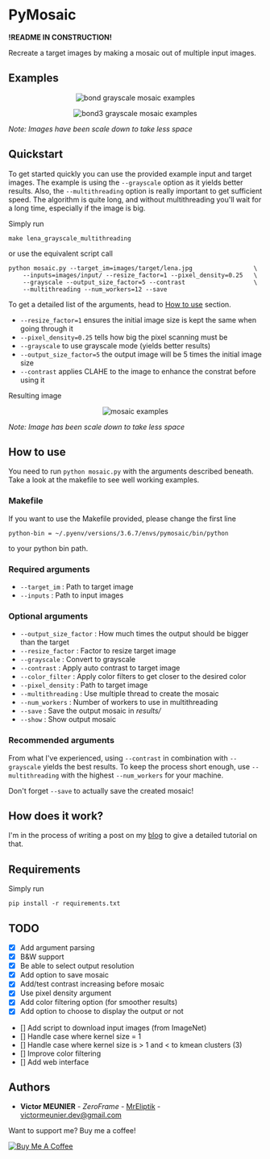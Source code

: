 # PyMosaic

**!README IN CONSTRUCTION!**

Recreate a target images by making a mosaic out of multiple input images.

## Examples

<p align="center">
    <img src="https://i.imgur.com/q7yQ1KE.jpg" alt="bond grayscale mosaic examples"/>
</p>


<p align="center">
    <img src="https://i.imgur.com/g6w1319.jpg" alt="bond3 grayscale mosaic examples"/>
</p>

*Note: Images have been scale down to take less space*

## Quickstart

To get started quickly you can use the provided example input and target images. The example is using the `--grayscale` option as it yields better results. Also, the `--multithreading` option is really important to get sufficient speed. The algorithm is quite long, and without multithreading you'll wait for a long time, especially if the image is big. 

Simply run

    make lena_grayscale_multithreading

or use the equivalent script call

    python mosaic.py --target_im=images/target/lena.jpg			        \
		--inputs=images/input/ --resize_factor=1 --pixel_density=0.25	\
		--grayscale --output_size_factor=5 --contrast 					\
		--multithreading --num_workers=12 --save

To get a detailed list of the arguments, head to [How to use](#how-to-use) section.

- `--resize_factor=1` ensures the initial image size is kept the same when going through it
- `--pixel_density=0.25` tells how big the pixel scanning must be
- `--grayscale` to use grayscale mode (yields better results)
- `--output_size_factor=5` the output image will be 5 times the initial image size
- `--contrast` applies CLAHE to the image to enhance the constrat before using it

Resulting image

<p align="center">
    <img src="https://i.imgur.com/9M8qXnK.jpg" alt="mosaic examples"/>
</p>

*Note: Image has been scale down to take less space*

## How to use

You need to run `python mosaic.py` with the arguments described beneath. Take a look at the makefile to see well working examples.

### Makefile

If you want to use the Makefile provided, please change the first line 

    python-bin = ~/.pyenv/versions/3.6.7/envs/pymosaic/bin/python

to your python bin path.

### Required arguments

- `--target_im`             : Path to target image
- `--inputs`                : Path to input images

### Optional arguments

- `--output_size_factor`    : How much times the output should be bigger than the target
- `--resize_factor`         : Factor to resize target image
- `--grayscale`             : Convert to grayscale
- `--contrast`              : Apply auto contrast to target image
- `--color_filter`          : Apply color filters to get closer to the desired color
- `--pixel_density`         : Path to target image
- `--multithreading`        : Use multiple thread to create the mosaic
- `--num_workers`           : Number of workers to use in multithreading
- `--save`                  : Save the output mosaic in *results/*
- `--show`                  : Show output mosaic

### Recommended arguments

From what I've experienced, using `--contrast` in combination with `--grayscale` yields the best results. To keep the process short enough, use `--multithreading` with the highest `--num_workers` for your machine.

Don't forget `--save` to actually save the created mosaic!

## How does it work?

I'm in the process of writing a post on my [blog](https://www.blog.victormeunier.com) to give a detailed tutorial on that.

## Requirements

Simply run

    pip install -r requirements.txt

## TODO

- [X] Add argument parsing
- [X] B&W support
- [X] Be able to select output resolution
- [X] Add option to save mosaic
- [X] Add/test contrast increasing before mosaic
- [X] Use pixel density argument
- [X] Add color filtering option (for smoother results)
- [X] Add option to choose to display the output or not
- [] Add script to download input images (from ImageNet)
- [] Handle case where kernel size = 1
- [] Handle case where kernel size is > 1 and < to kmean clusters (3)
- [] Improve color filtering
- [] Add web interface

## Authors

* **Victor MEUNIER** - *ZeroFrame* - [MrEliptik](https://github.com/MrEliptik) - [victormeunier.dev@gmail.com](mailto:victormeunier.dev@gmail.com)

Want to support me? Buy me a coffee!

<a href="https://www.buymeacoffee.com/mreliptik" target="_blank"><img src="https://bmc-cdn.nyc3.digitaloceanspaces.com/BMC-button-images/custom_images/orange_img.png" alt="Buy Me A Coffee" style="height: auto !important;width: auto !important;" ></a>
